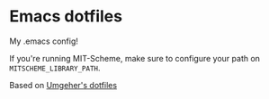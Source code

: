 # Emacs dotfiles

My .emacs config!

If you're running MIT-Scheme, make sure to configure your path on ``MITSCHEME_LIBRARY_PATH``.

Based on [Umgeher's dotfiles](https://bitbucket.org/umgeher/dotfiles)